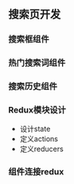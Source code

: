 ## 搜索页开发

### 搜索框组件

### 热门搜索词组件

### 搜索历史组件

### Redux模块设计
- 设计state
- 定义actions
- 定义reducers

### 组件连接redux